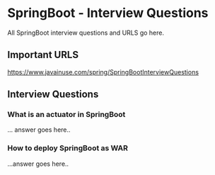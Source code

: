 # SpringBoot - Interview Questions
All SpringBoot interview questions and URLS go here.


## Important URLS
https://www.javainuse.com/spring/SpringBootInterviewQuestions

## Interview Questions

### What is an actuator in SpringBoot
... answer goes here..

### How to deploy SpringBoot as WAR
...answer goes here..


